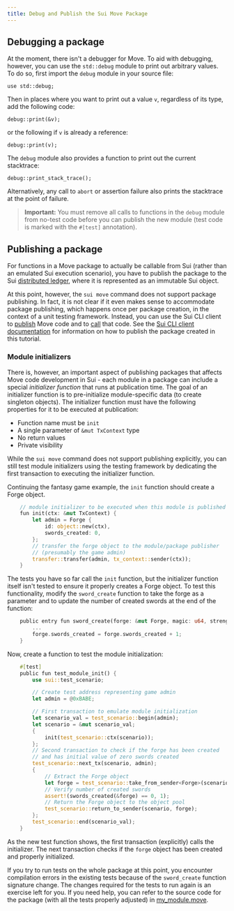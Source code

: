 ```yaml
---
title: Debug and Publish the Sui Move Package
---
```


## Debugging a package
At the moment, there isn't a debugger for Move. To aid with debugging, however, you can use the `std::debug` module to print out arbitrary values. To do so, first import the `debug` module in your source file:
```
use std::debug;
```
Then in places where you want to print out a value `v`, regardless of its type, add the following code:
```
debug::print(&v);
```
or the following if `v` is already a reference:
```
debug::print(v);
```
The `debug` module also provides a function to print out the current stacktrace:
```
debug::print_stack_trace();
```
Alternatively, any call to `abort` or assertion failure also prints the stacktrace at the point of failure.

> **Important:** You must remove all calls to functions in the `debug` module from no-test code before you can publish the new module (test code is marked with the `#[test]` annotation).

## Publishing a package

For functions in a Move package to actually be callable from Sui (rather than an emulated Sui execution scenario), you have to publish the package to the Sui [distributed ledger](../../learn/how-sui-works.md), where it is represented as an immutable Sui object.

At this point, however, the `sui move` command does not support package publishing. In fact, it is not clear if it even makes sense to accommodate package publishing, which happens once per package creation, in the context of a unit testing framework. Instead, you can use the Sui CLI client to
[publish](../cli-client.md#publish-packages) Move code and to [call](../cli-client.md#calling-move-code) that code. See the [Sui CLI client documentation](../cli-client.md) for information on how to publish the package created in this tutorial.

### Module initializers

There is, however, an important aspect of publishing packages that affects Move code development in Sui - each module in a package can
include a special _initializer function_ that runs at publication time. The goal of an initializer function is to pre-initialize module-specific data (to create singleton objects). The initializer function must have the following properties for it to be executed at publication:

- Function name must be `init`
- A single parameter of `&mut TxContext` type
- No return values
- Private visibility

While the `sui move` command does not support publishing explicitly, you can still test module initializers using the testing framework by dedicating the first transaction to executing the initializer function.

Continuing the fantasy game example, the `init` function should create a Forge object. 

``` rust
    // module initializer to be executed when this module is published
    fun init(ctx: &mut TxContext) {
        let admin = Forge {
            id: object::new(ctx),
            swords_created: 0,
        };
        // transfer the forge object to the module/package publisher
        // (presumably the game admin)
        transfer::transfer(admin, tx_context::sender(ctx));
    }
```

The tests you have so far call the `init` function, but the initializer function itself isn't tested to ensure it properly creates a Forge object. To test this functionality, modify the `sword_create` function to take the forge as a parameter and to update the number of
created swords at the end of the function:

``` rust
    public entry fun sword_create(forge: &mut Forge, magic: u64, strength: u64, recipient: address, ctx: &mut TxContext) {
        ...
        forge.swords_created = forge.swords_created + 1;
    }
```

Now, create a function to test the module initialization:

``` rust
    #[test]
    public fun test_module_init() {
        use sui::test_scenario;

        // Create test address representing game admin
        let admin = @0xBABE;

        // First transaction to emulate module initialization
        let scenario_val = test_scenario::begin(admin);
        let scenario = &mut scenario_val;
        {
            init(test_scenario::ctx(scenario));
        };
        // Second transaction to check if the forge has been created
        // and has initial value of zero swords created
        test_scenario::next_tx(scenario, admin);
        {
            // Extract the Forge object
            let forge = test_scenario::take_from_sender<Forge>(scenario);
            // Verify number of created swords
            assert!(swords_created(&forge) == 0, 1);
            // Return the Forge object to the object pool
            test_scenario::return_to_sender(scenario, forge);
        };
        test_scenario::end(scenario_val);
    }

```

As the new test function shows, the first transaction (explicitly) calls the initializer. The next transaction checks if the `forge` object has been created and properly initialized.

If you try to run tests on the whole package at this point, you encounter compilation errors in the existing tests because of the
`sword_create` function signature change. The changes required for the tests to run again is an exercise left for you. If you need help, you can refer to the source code for the package (with all the tests properly adjusted) in [my_module.move](https://github.com/MystenLabs/sui/tree/main/sui_programmability/examples/move_tutorial/sources/my_module.move).